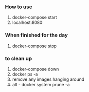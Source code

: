 ### How to use
1. docker-compose start
2. localhost:8080

### When finished for the day
1. docker-compose stop

### to clean up
1. docker-compose down
2. docker ps -a
  1. remove any images hanging around
  2. alt - docker system prune -a
